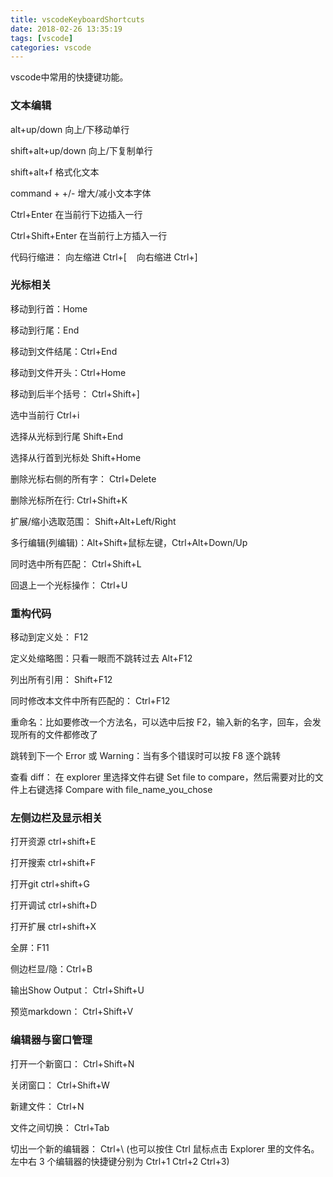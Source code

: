 ```yaml
---
title: vscodeKeyboardShortcuts
date: 2018-02-26 13:35:19
tags: [vscode]
categories: vscode
---
```

vscode中常用的快捷键功能。
<!--more-->
### 文本编辑 ###
alt+up/down    向上/下移动单行

shift+alt+up/down    向上/下复制单行

shift+alt+f    格式化文本

command + +/-  增大/减小文本字体

Ctrl+Enter   在当前行下边插入一行

Ctrl+Shift+Enter  在当前行上方插入一行

代码行缩进：  向左缩进 Ctrl+[ &nbsp;&nbsp; 向右缩进 Ctrl+]
### 光标相关 ###
移动到行首：Home

移动到行尾：End

移动到文件结尾：Ctrl+End

移动到文件开头：Ctrl+Home

移动到后半个括号： Ctrl+Shift+]

选中当前行   Ctrl+i

选择从光标到行尾   Shift+End

选择从行首到光标处   Shift+Home

删除光标右侧的所有字： Ctrl+Delete

删除光标所在行:    Ctrl+Shift+K 

扩展/缩小选取范围： Shift+Alt+Left/Right

多行编辑(列编辑)：Alt+Shift+鼠标左键，Ctrl+Alt+Down/Up

同时选中所有匹配： Ctrl+Shift+L

回退上一个光标操作： Ctrl+U
### 重构代码 ###
移动到定义处： F12

定义处缩略图：只看一眼而不跳转过去 Alt+F12

列出所有引用： Shift+F12

同时修改本文件中所有匹配的： Ctrl+F12

重命名：比如要修改一个方法名，可以选中后按 F2，输入新的名字，回车，会发现所有的文件都修改了

跳转到下一个 Error 或 Warning：当有多个错误时可以按 F8 逐个跳转

查看 diff： 在 explorer 里选择文件右键 Set file to compare，然后需要对比的文件上右键选择 Compare with file_name_you_chose
### 左侧边栏及显示相关 ###
打开资源  ctrl+shift+E

打开搜索  ctrl+shift+F

打开git    ctrl+shift+G

打开调试 ctrl+shift+D

打开扩展 ctrl+shift+X

全屏：F11

侧边栏显/隐：Ctrl+B

输出Show Output：  Ctrl+Shift+U

预览markdown：  Ctrl+Shift+V
### 编辑器与窗口管理 ###
打开一个新窗口： Ctrl+Shift+N

关闭窗口： Ctrl+Shift+W

新建文件：   Ctrl+N

文件之间切换：   Ctrl+Tab

切出一个新的编辑器： Ctrl+\  (也可以按住 Ctrl 鼠标点击 Explorer 里的文件名。左中右 3 个编辑器的快捷键分别为 Ctrl+1 Ctrl+2 Ctrl+3)
